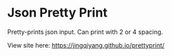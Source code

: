# Json Pretty Print

Pretty-prints json input. Can print with 2 or 4 spacing.

View site here: https://jingqiyang.github.io/prettyprint/
